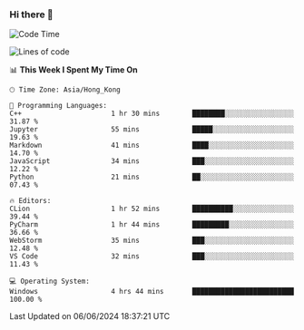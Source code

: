 ### Hi there 👋

<!--
**RoiexLee/RoiexLee** is a ✨ _special_ ✨ repository because its `README.md` (this file) appears on your GitHub profile.

Here are some ideas to get you started:

- 🔭 I’m currently working on ...
- 🌱 I’m currently learning ...
- 👯 I’m looking to collaborate on ...
- 🤔 I’m looking for help with ...
- 💬 Ask me about ...
- 📫 How to reach me: ...
- 😄 Pronouns: ...
- ⚡ Fun fact: ...
-->

<!--START_SECTION:waka-->
![Code Time](http://img.shields.io/badge/Code%20Time-562%20hrs-blue)

![Lines of code](https://img.shields.io/badge/From%20Hello%20World%20I%27ve%20Written-38.4%20thousand%20lines%20of%20code-blue)

📊 **This Week I Spent My Time On** 

```text
🕑︎ Time Zone: Asia/Hong_Kong

💬 Programming Languages: 
C++                      1 hr 30 mins        ████████░░░░░░░░░░░░░░░░░   31.87 % 
Jupyter                  55 mins             █████░░░░░░░░░░░░░░░░░░░░   19.63 % 
Markdown                 41 mins             ████░░░░░░░░░░░░░░░░░░░░░   14.70 % 
JavaScript               34 mins             ███░░░░░░░░░░░░░░░░░░░░░░   12.22 % 
Python                   21 mins             ██░░░░░░░░░░░░░░░░░░░░░░░   07.43 % 

🔥 Editors: 
CLion                    1 hr 52 mins        ██████████░░░░░░░░░░░░░░░   39.44 % 
PyCharm                  1 hr 44 mins        █████████░░░░░░░░░░░░░░░░   36.66 % 
WebStorm                 35 mins             ███░░░░░░░░░░░░░░░░░░░░░░   12.48 % 
VS Code                  32 mins             ███░░░░░░░░░░░░░░░░░░░░░░   11.43 % 

💻 Operating System: 
Windows                  4 hrs 44 mins       █████████████████████████   100.00 % 
```


 Last Updated on 06/06/2024 18:37:21 UTC
<!--END_SECTION:waka-->
